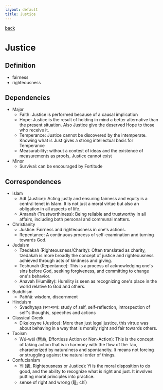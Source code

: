 ```yaml
---
layout: default
title: Justice
---
```

[back](./)

# Justice

## Definition

- fairness
- righteousness

## Dependencies

- Major
    - Faith: Justice is performed because of a causal implication
    - Hope: Justice is the result of holding in mind a better alternative than the present situation. Also Justice give the deserved Hope to those who receive it.
    - Temperance: Justice cannot be discovered by the intemperate. Knowing what is Just gives a strong intellectual basis for Temperance
    - Measurability: without a contest of ideas and the existence of measurements as proofs, Justice cannot exist
- Minor
    - Survival: can be encouraged by Fortitude


## Correspondences

- Islam
    - Adl (Justice): Acting justly and ensuring fairness and equity is a central tenet in Islam. It is not just a moral virtue but also an obligation in all aspects of life.
    - Amanah (Trustworthiness): Being reliable and trustworthy in all affairs, including both personal and communal matters.
- Christianity
    - Justice: Fairness and righteousness in one's actions.
    - Repentance: A continuous process of self-examination and turning towards God.
- Judaism
    - Tzedakah (Righteousness/Charity): Often translated as charity, tzedakah is more broadly the concept of justice and righteousness achieved through acts of kindness and giving.
    - Teshuvah (Repentance): This is a process of acknowledging one's sins before God, seeking forgiveness, and committing to change one's behavior.
    - Anavah (Humility): Humility is seen as recognizing one's place in the world relative to God and others.
- Buddhism
    - Paññā: wisdom, discernment
- Hinduism
    - Svadhyaya (स्वाध्याय): study of self, self-reflection, introspection of self's thoughts, speeches and actions
- Classical Greek
    - Dikaiosyne (Justice): More than just legal justice, this virtue was about behaving in a way that is morally right and fair towards others.
- Taoism
    - Wú-wéi (無為, Effortless Action or Non-Action): This is the concept of taking action that is in harmony with the flow of the Tao, characterized by naturalness and spontaneity. It means not forcing or struggling against the natural order of things.
- Confucianism
    - Yi (義, Righteousness or Justice): Yi is the moral disposition to do good, and the ability to recognize what is right and just. It involves putting moral principles into practice.
    - sense of right and wrong (耻; chǐ)
